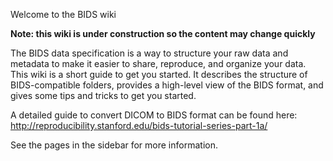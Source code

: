 Welcome to the BIDS wiki

**Note: this wiki is under construction so the content may change quickly**

The BIDS data specification is a way to structure your raw data and metadata to make it easier to share, reproduce, and organize your data. This wiki is a short guide to get you started. It describes the structure of BIDS-compatible folders, provides a high-level view of the BIDS format, and gives some tips and tricks to get you started.

A detailed guide to convert DICOM to BIDS format can be found here: http://reproducibility.stanford.edu/bids-tutorial-series-part-1a/
 
See the pages in the sidebar for more information.


